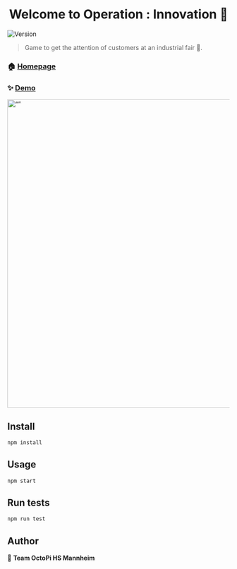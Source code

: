 <h1 align="center">Welcome to Operation : Innovation 👋</h1>
<p>
  <img alt="Version" src="https://img.shields.io/badge/version-1-blue.svg?cacheSeconds=2592000" />
</p>

> Game to get the attention of customers at an industrial fair 🚀.

### 🏠 [Homepage](https://octopi-team.github.io/OctoPi-Website/index.html#)

### ✨ [Demo](https://frontend-octopi.cfapps.eu10-004.hana.ondemand.com/)

<img src="https://github.com/OctoPi-Team/OctoPi/assets/95755235/d7b1e738-296b-4334-8bee-3c9d7aeab814" alt= “” width="700" >





## Install

```sh
npm install
```

## Usage

```sh
npm start
```

## Run tests

```sh
npm run test
```

## Author

👤 **Team OctoPi HS Mannheim**
